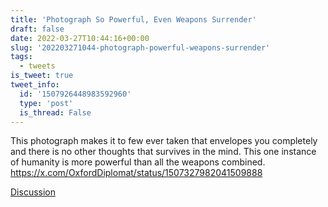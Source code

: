 ```yaml
---
title: 'Photograph So Powerful, Even Weapons Surrender'
draft: false
date: 2022-03-27T10:44:16+00:00
slug: '202203271044-photograph-powerful-weapons-surrender'
tags:
  - tweets
is_tweet: true
tweet_info:
  id: '1507926448983592960'
  type: 'post'
  is_thread: False
---
```




This photograph makes it to few ever taken that envelopes you completely and there is no other thoughts that survives in the mind. This one instance of humanity is more powerful than all the weapons combined. <https://x.com/OxfordDiplomat/status/1507327982041509888>

[Discussion](https://x.com/sytelus/status/1507926448983592960)
